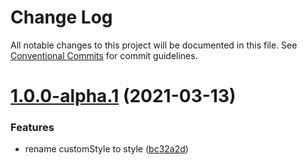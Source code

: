 # Change Log

All notable changes to this project will be documented in this file.
See [Conventional Commits](https://conventionalcommits.org) for commit guidelines.

# [1.0.0-alpha.1](https://github.com/onebay/onebay-ui/compare/v1.0.0-alpha.0...v1.0.0-alpha.1) (2021-03-13)


### Features

* rename customStyle to style ([bc32a2d](https://github.com/onebay/onebay-ui/commit/bc32a2db65c8cc312b18c1f5bcd376066d02456f))
